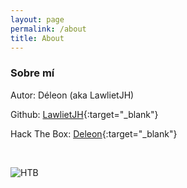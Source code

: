 ```yaml
---
layout: page
permalink: /about
title: About
---
```


### Sobre mí

Autor: Déleon (aka LawlietJH)

Github: [LawlietJH](https://github.com/LawlietJH){:target="_blank"}

Hack The Box: [Deleon](https://app.hackthebox.com/profile/861002){:target="_blank"}

<script src="https://www.hackthebox.eu/badge/861002"></script>

<br>

![HTB](../assets/DeleonHTB.png)